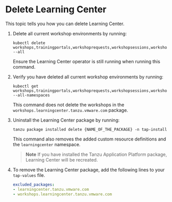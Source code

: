 # Delete Learning Center

This topic tells you how you can delete Learning Center.

1. Delete all current workshop environments by running:

    ```console
    kubectl delete workshops,trainingportals,workshoprequests,workshopsessions,workshopenvironments --all
    ```

    Ensure the Learning Center operator is still running when running this command.

2. Verify you have deleted all current workshop environments by running:

    ```console
    kubectl get workshops,trainingportals,workshoprequests,workshopsessions,workshopenvironments --all-namespaces
    ```

    This command does not delete the workshops in the `workshops.learningcenter.tanzu.vmware.com` package.

3. Uninstall the Learning Center package by running:

    ```console
    tanzu package installed delete {NAME_OF_THE_PACKAGE} -n tap-install
    ```

    This command also removes the added custom resource definitions and the `learningcenter` namespace.

    >**Note** If you have installed the Tanzu Application Platform package, Learning Center will be recreated.

4. To remove the Learning Center package, add the following lines to your `tap-values` file.

    ```yaml
    excluded_packages:
    - learningcenter.tanzu.vmware.com
    - workshops.learningcenter.tanzu.vmware.com
    ```
